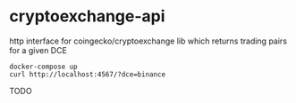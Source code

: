 # cryptoexchange-api
http interface for coingecko/cryptoexchange lib which returns trading pairs for a given DCE

```
docker-compose up 
curl http://localhost:4567/?dce=binance
```

TODO
